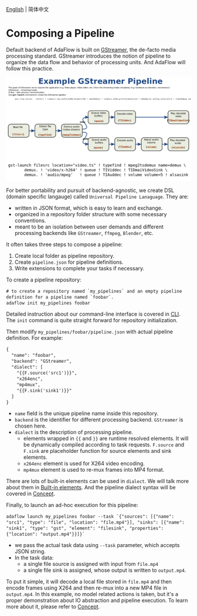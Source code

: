 [English](composing_a_pipeline_EN.md) | 简体中文

# Composing a Pipeline

Default backend of AdaFlow is built on [GStreamer](https://gstreamer.freedesktop.org/), the de-facto media processing standard. GStreamer introduces the notion of pipeline to organize the data flow and behavior of processing units. And AdaFlow will follow this practice.

<img alt="Gstreamer Pipeline Example" src="./images/pipeline_example.png" width="800"/>

For better portability and pursuit of backend-agnostic, we create DSL (domain specific langauge) called `Universal Pipeline Lanaguage`. They are:

* written in JSON format, which is easy to learn and exchange.
* organized in a repository folder structure with some necessary conventions.
* meant to be an isolation between user demands and different processing backends like `GStreamer`, `ffmpeg`, `Blender`, etc.


It often takes three steps to compose a pipeline:

1. Create local folder as pipeline repository.
2. Create `pipeline.json` for pipeline definitions.
3. Write extensions to complete your tasks if necessary.


To create a pipeline repository:

```shell
# to create a repository named `my_pipelines` and an empty pipeline definition for a pipeline named `foobar`.  
adaflow init my_pipelines foobar
```

Detailed instruction about our command-line interface is covered in [CLI](./cli.md). The `init` command is quite straight forward for repository initialization.

Then modify `my_pipelines/foobar/pipeline.json` with actual pipeline definition. For example:

```
{
  "name": "foobar",
  "backend": "GStreamer",
  "dialect": [
    "{{F.source('src1')}}",
    "x264enc",
    "mp4mux",
    "{{F.sink('sink1')}}"
  ]
}
```

* `name` field is the unique pipeline name inside this repository.
* `backend` is the identifier for different processing backend. `GStreamer` is chosen here.
* `dialect` is the description of processing pipeline.
    * elements wrapped in ``{{`` and ```}}``` are runtime resolved elements. It will be dynamically compiled according to task requests. `F.source` and `F.sink` are placeholder function for source elements and sink elements.
    * `x264enc` element is used for X264 video encoding.
    * `mp4mux` element is used to re-mux frames into MP4 format.

There are lots of built-in elements can be used in `dialect`. We will talk more about them in [Built-in elements](./built_in_elements.md). And the pipeline dialect syntax will be covered in [Concept](./concept.md).


Finally, to launch an ad-hoc execution for this pipeline:

```shell
adaflow launch my_pipelines foobar --task `{"sources": [{"name": "src1", "type": "file", "location": "file.mp4"}], "sinks": [{"name": "sink1", "type": "gst", "element": "filesink", "properties": {"location": "output.mp4"}}]}`
```

* we pass the actual task data using `--task` parameter, which accepts JSON string.
* In the task data:
    * a single file source is assigned with input from `file.mp4`
    * a single file sink is assigned, whose output is written to `output.mp4`.

To put it simple, it will decode a local file stored in `file.mp4` and then encode frames using X264 and then re-mux into a new MP4 file in `output.mp4`. In this example, no model related actions is taken, but it's a proper demonstration about IO abstraction and pipeline execution. To learn more about it, please refer to [Concept](./concept.md).